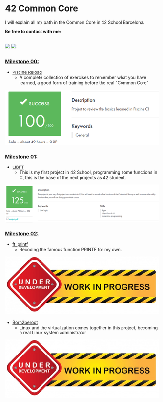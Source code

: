 # 42 Common Core

I will explain all my path in the Common Core in 42 School Barcelona.

**Be free to contact with me:**
<div align="left">
  <br>
  <a href = "mailto:gbarulls@gmail.com"><img src="https://img.shields.io/badge/Gmail-D14836?style=for-the-badge&logo=gmail&logoColor=white"></a>
  <a href="https://www.linkedin.com/in/guillem-barulls-casades%C3%BAs-9906001a/" target="_blank"><img src="https://img.shields.io/badge/-LinkedIn-%230077B5?style=for-the-badge&logo=linkedin&logoColor=white" target="_blank"></a> 
</div>

##

### [**Milestone 00:**](https://github.com/zikocult/Cursus42/tree/main/00_piscine_reload)

- [Piscine Reload](https://github.com/zikocult/Cursus42/tree/main/00_piscine_reload/reload) 
	- A complete collection of exercises to remember what you have learned, a good form of training before the real "Common Core"
<p align="left">
  <img src="https://github.com/zikocult/Cursus42/blob/main/utils/Used_photos/Reload.png?raw=true" />
</p>

### [**Milestone 01:**](https://github.com/zikocult/Cursus42/tree/main/01_ring)

- [LIBFT](https://github.com/zikocult/Cursus42/tree/main/01_ring/libft)
	- This is my first project in 42 School, programming some functions in C, this is the base of the next projects as 42 student.
<p align="left">
  <img src="https://github.com/zikocult/Cursus42/blob/main/utils/Used_photos/LibFt.png?raw=true" />
</p>

### [**Milestone 02:**](https://github.com/zikocult/Cursus42/tree/main/02_ring)

- [ft_printf](https://github.com/zikocult/Cursus42/tree/main/02_ring/printf)
	- Recoding the famous function PRINTF for my own.
<p align="left">
  <img src="https://github.com/zikocult/Cursus42/blob/main/utils/Used_photos/Work_in_progress.png?raw=true" />
</p>

- [Born2beroot](https://github.com/zikocult/Cursus42/tree/main/02_ring/born2beroot)
	- Linux and the virtualization comes together in this project, becoming a real Linux system administrator
 <p align="left">
  <img src="https://github.com/zikocult/Cursus42/blob/main/utils/Used_photos/Work_in_progress.png?raw=true" />
</p>
